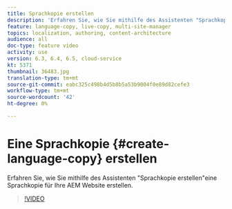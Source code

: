 ```yaml
---
title: Sprachkopie erstellen
description: 'Erfahren Sie, wie Sie mithilfe des Assistenten "Sprachkopie erstellen"eine Sprachkopie für Ihre AEM Website erstellen.  '
feature: language-copy, live-copy, multi-site-manager
topics: localization, authoring, content-architecture
audience: all
doc-type: feature video
activity: use
version: 6.3, 6.4, 6.5, cloud-service
kt: 5371
thumbnail: 36483.jpg
translation-type: tm+mt
source-git-commit: eabc325c498b4d5b8b5a53b9004f0e89d82cefe3
workflow-type: tm+mt
source-wordcount: '42'
ht-degree: 0%

---
```



# Eine Sprachkopie {#create-language-copy} erstellen

Erfahren Sie, wie Sie mithilfe des Assistenten &quot;Sprachkopie erstellen&quot;eine Sprachkopie für Ihre AEM Website erstellen.

>[!VIDEO](https://video.tv.adobe.com/v/36483?quality=12&learn=on)
